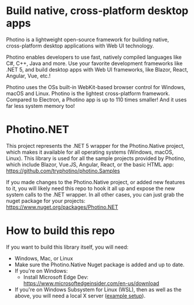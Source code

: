 # Build native, cross-platform desktop apps

Photino is a lightweight open-source framework for building native,  
cross-platform desktop applications with Web UI technology.

Photino enables developers to use fast, natively compiled languages like C#, C++, Java and more. Use your favorite development frameworks like .NET 5, and build desktop apps with Web UI frameworks, like Blazor, React, Angular, Vue, etc.!

Photino uses the OSs built-in WebKit-based browser control for Windows, macOS and Linux.
Photino is the lightest cross-platform framework. Compared to Electron, a Photino app is up to 110 times smaller! And it uses far less system memory too!


# Photino.NET

This project represents the .NET 5 wrapper for the Photino.Native project, which makes it available for all operating systems (Windows, macOS, Linux).
This library is used for all the sample projects provided by Photino, which include Blazor, Vue.JS, Angular, React, or the basic HTML app: 
https://github.com/tryphotino/photino.Samples

If you made changes to the Photino.Native project, or added new features to it, you will likely need this repo to hook it all up and expose the new system calls to the .NET wrapper.
In all other cases, you can just grab the nuget package for your projects:
https://www.nuget.org/packages/Photino.NET

# How to build this repo

If you want to build this library itself, you will need:
 * Windows, Mac, or Linux
 * Make sure the Photino.Native Nuget package is added and up to date.
 * If you're on Windows:
   * Install Microsoft Edge Dev: https://www.microsoftedgeinsider.com/en-us/download
 * If you're on Windows Subsystem for Linux (WSL), then as well as the above, you will need a local X server ([example setup](https://virtualizationreview.com/articles/2017/02/08/graphical-programs-on-windows-subsystem-on-linux.aspx)).

